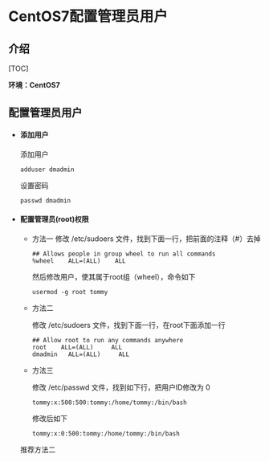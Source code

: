 # CentOS7配置管理员用户

## 介绍

[TOC]

**环境：CentOS7**

## 配置管理员用户

- #### 添加用户

  添加用户

  ```shell
  adduser dmadmin
  ```

  设置密码

  ```shell
  passwd dmadmin
  ```

- #### 配置管理员(root)权限

  - 方法一
    修改 /etc/sudoers 文件，找到下面一行，把前面的注释（#）去掉
    
    ```shell
    ## Allows people in group wheel to run all commands
    %wheel    ALL=(ALL)    ALL
    ```
    然后修改用户，使其属于root组（wheel），命令如下
    ```shell
    usermod -g root tommy
    ```
    
  - 方法二
  
    修改 /etc/sudoers 文件，找到下面一行，在root下面添加一行
    ```shell
    ## Allow root to run any commands anywhere
    root    ALL=(ALL)     ALL
    dmadmin   ALL=(ALL)     ALL
    ```
  
  - 方法三

    修改 /etc/passwd 文件，找到如下行，把用户ID修改为 0
    ```shell
    tommy:x:500:500:tommy:/home/tommy:/bin/bash
    ```
    修改后如下
    ```shell
    tommy:x:0:500:tommy:/home/tommy:/bin/bash
    ```
  
  推荐方法二